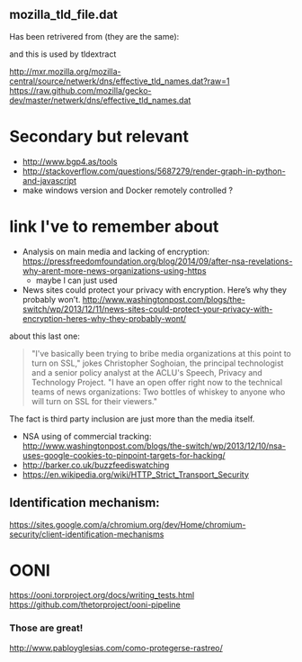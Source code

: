 
## mozilla_tld_file.dat

Has been retrivered from (they are the same):

and this is used by tldextract

http://mxr.mozilla.org/mozilla-central/source/netwerk/dns/effective_tld_names.dat?raw=1
https://raw.github.com/mozilla/gecko-dev/master/netwerk/dns/effective_tld_names.dat


# Secondary but relevant

  * http://www.bgp4.as/tools
  * http://stackoverflow.com/questions/5687279/render-graph-in-python-and-javascript
  * make windows version and Docker remotely controlled ?


# link I've to remember about

  * Analysis on main media and lacking of encryption: https://pressfreedomfoundation.org/blog/2014/09/after-nsa-revelations-why-arent-more-news-organizations-using-https
    * maybe I can just used
  * News sites could protect your privacy with encryption. Here’s why they probably won’t. http://www.washingtonpost.com/blogs/the-switch/wp/2013/12/11/news-sites-could-protect-your-privacy-with-encryption-heres-why-they-probably-wont/

about this last one:

> "I've basically been trying to bribe media organizations at this point to turn on SSL," jokes Christopher Soghoian, the principal technologist and a senior policy analyst at the ACLU's  Speech, Privacy and Technology Project.  "I have an open offer right now to the technical teams of news organizations: Two bottles of whiskey to anyone who will turn on SSL for their viewers."

The fact is third party inclusion are just more than the media itself.

  * NSA using of commercial tracking: http://www.washingtonpost.com/blogs/the-switch/wp/2013/12/10/nsa-uses-google-cookies-to-pinpoint-targets-for-hacking/
  * http://barker.co.uk/buzzfeediswatching
  * https://en.wikipedia.org/wiki/HTTP_Strict_Transport_Security

## Identification mechanism:

https://sites.google.com/a/chromium.org/dev/Home/chromium-security/client-identification-mechanisms

# OONI

https://ooni.torproject.org/docs/writing_tests.html
https://github.com/thetorproject/ooni-pipeline


### Those are great!

http://www.pabloyglesias.com/como-protegerse-rastreo/
